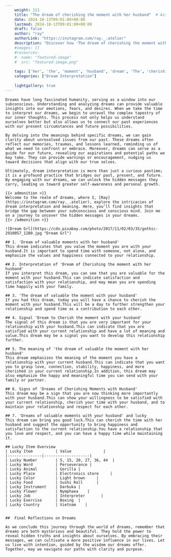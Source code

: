```yaml
---
    weight: 111
    title: "The dream of cherishing the moment with her husband"  # Assuming 'title' column exists
    date: 2024-10-13T09:01:00+08:00
    lastmod: 2024-10-13T09:01:00+08:00
    draft: false
    author: "ray"
    authorLink: "https://instagram.com/ray._.atelier"
    description: "Discover how 'The dream of cherishing the moment with her husband' can interpret your future and uncover its significant meanings in your life."
    #images: []
    #resources:
    #- name: "featured-image"
    #  src: "featured-image.png"
    
    tags: ['her', 'the', 'moment', 'husband', 'dream', 'The', 'cherishing', 'of', 'with']
    categories: ["Dream Interpretation"]
    
    lightgallery: true
---
```

    
    Dreams have long fascinated humanity, serving as a window into our subconscious. Understanding and analyzing dreams can provide valuable insights into our emotions, fears, and desires. When we take the time to interpret our dreams, we begin to unravel the complex tapestry of our inner thoughts. This process not only helps us understand ourselves better but also allows us to connect our past experiences with our present circumstances and future possibilities.
    
    By delving into the meanings behind specific dreams, we can gain clarity about unresolved issues from our past. These dreams often reflect our memories, traumas, and lessons learned, reminding us of what we need to confront or embrace. Moreover, dreams can serve as a guide for our future, revealing our aspirations and potential paths we may take. They can provide warnings or encouragement, nudging us toward decisions that align with our true selves.
    
    Ultimately, dream interpretation is more than just a curious pastime; it is a profound practice that bridges our past, present, and future. By engaging with our dreams, we can unlock the hidden messages they carry, leading us toward greater self-awareness and personal growth.
    
    {{< admonition >}}
    Welcome to the realm of dreams, where I, [Ray](https://instagram.com/ray._.atelier), explore the intricacies of dream interpretation and meaning. Here, you’ll find insights that bridge the gap between your subconscious and conscious mind. Join me on a journey to uncover the hidden messages in your dreams.
    {{< /admonition >}}
    
    ![Dream Grl](https://cdn.pixabay.com/photo/2017/11/02/03/35/gothic-2910057_1280.jpg "Dream Grl")
    
    ## 1. 'Dream of valuable moments with her husband'
    This dream indicates that you value the moment you are with your husband.It is important to spend time with someone, not alone, and emphasize the values and happiness connected to your relationship.
    
    ## 2. Interpretation of 'Dream of Cherishing the moment with her husband'
    If you interpret this dream, you can see that you are valuable for the moment with your husband.This can indicate satisfaction and satisfaction with your relationship, and may mean you are spending time happily with your family.
    
    ## 3. 'The dream of valuable the moment with your husband'
    If you had this dream, today you will have a chance to cherish the moment with your husband.This will be a day to further strengthen your relationship and spend time as a contribution to each other.
    
    ## 4. Signal 'Dream to Cherish the moment with your husband'
    The signal of this dream is that you are very important for your relationship with your husband.This can indicate that you are satisfied with your current relationship and have a lot of meaning and value.This dream may be a signal you want to develop this relationship further.
    
    ## 5. The meaning of 'the dream of valuable the moment with her husband'
    This dream emphasizes the meaning of the moment you have a relationship with your current husband.This can indicate that you want you to grasp love, connection, stability, happiness, and more cherished in your current relationship.In addition, this dream may also emphasize the happy and meaningful time you can send with your family or partner.
    
    ## 6. Signs of 'Dreams of Cherishing Moments with Husband'
    This dream may be a sign that you are now thinking more importantly with your husband.This can show your willingness to be satisfied with your current relationship, cherish your time with your husband, and to maintain your relationship and respect for each other.
    
    ## 7. 'Dreams of valuable moments with your husband' and lucky
    This dream can bring you good luck.This can cherish the time with her husband and suggest the opportunity to bring happiness and satisfaction to the current relationship.You have a relationship that you love and respect, and you can have a happy time while maintaining it.
    
    ## Lucky Item Overview
    | Lucky Item          | Value              |
    |---------------|--------------------|
    | Lucky Number        | 5, 15, 20, 27, 36, 44  |
    | Lucky Word          | Perseverance |
    | Lucky Animal        | Gorilla |
    | Lucky Place         | Electronics store     |
    | Lucky Color         | Light brown     |
    | Lucky Food          | Sushi Roll      |
    | Lucky Instrument    | Darbuka |
    | Lucky Flower        | Nymphaea    |
    | Lucky Job           | Interpreter       |
    | Lucky Exercise      | Boxing  |
    | Lucky Country       | Vietnam    |
    
    
    ##  Final Reflections on Dreams
    
    As we conclude this journey through the world of dreams, remember that dreams are both mysterious and beautiful. They hold the power to reveal hidden truths and insights about ourselves. By embracing their messages, we can cultivate a more positive influence in our lives. Let us live with intention, guided by the wisdom our dreams offer. Together, may we navigate our paths with clarity and purpose.
    
